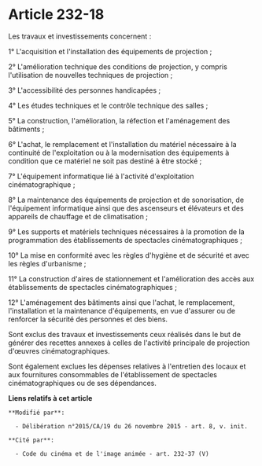 # Article 232-18

Les travaux et investissements concernent : 

1° L'acquisition et l'installation des équipements de projection ; 

2° L'amélioration technique des conditions de projection, y compris l'utilisation de nouvelles techniques de projection ; 

3° L'accessibilité des personnes handicapées ; 

4° Les études techniques et le contrôle technique des salles ; 

5° La construction, l'amélioration, la réfection et l'aménagement des bâtiments ; 

6° L'achat, le remplacement et l'installation du matériel nécessaire à la continuité de l'exploitation ou à la modernisation
des équipements à condition que ce matériel ne soit pas destiné à être stocké ; 

7° L'équipement informatique lié à l'activité d'exploitation cinématographique ; 

8° La maintenance des équipements de projection et de sonorisation, de l'équipement informatique ainsi que des ascenseurs et
élévateurs et des appareils de chauffage et de climatisation ; 

9° Les supports et matériels techniques nécessaires à la promotion de la programmation des établissements de spectacles
cinématographiques ; 

10° La mise en conformité avec les règles d'hygiène et de sécurité et avec les règles d'urbanisme ; 

11° La construction d'aires de stationnement et l'amélioration des accès aux établissements de spectacles
cinématographiques ;

12° L'aménagement des bâtiments ainsi que l'achat, le remplacement, l'installation et la maintenance d'équipements, en vue
d'assurer ou de renforcer la sécurité des personnes et des biens. 

Sont exclus des travaux et investissements ceux réalisés dans le but de générer des recettes annexes à celles de l'activité
principale de projection d'œuvres cinématographiques. 

Sont également exclues les dépenses relatives à l'entretien des locaux et aux fournitures consommables de l'établissement de
spectacles cinématographiques ou de ses dépendances.

**Liens relatifs à cet article**

	**Modifié par**:

	  - Délibération n°2015/CA/19 du 26 novembre 2015 - art. 8, v. init.

	**Cité par**:

	  - Code du cinéma et de l'image animée - art. 232-37 (V)

